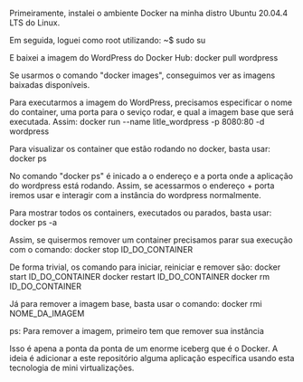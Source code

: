 Primeiramente, instalei o ambiente Docker na minha distro Ubuntu 20.04.4 LTS do Linux. 

Em seguida, loguei como root utilizando:
   ~$ sudo su

E baixei a imagem do WordPress do Docker Hub:
    docker pull wordpress

Se usarmos o comando "docker images", conseguimos ver
as imagens baixadas disponíveis.

Para executarmos a imagem do WordPress, precisamos especificar o nome do container, uma porta para o seviço rodar, e qual a imagem base que será executada.
Assim:
    docker run --name litle_wordpress -p 8080:80 -d wordpress

Para visualizar os container que estão rodando no docker, basta usar:
    docker ps

No comando "docker ps" é inicado a o endereço e a porta onde a aplicação do wordpress está rodando. Assim, se acessarmos o endereço + porta iremos usar e interagir com a instância do wordpress normalmente.

Para mostrar todos os containers, executados ou parados, basta usar:
    docker ps -a

Assim, se quisermos remover um container precisamos parar sua execução com o comando:
    docker stop ID_DO_CONTAINER

De forma trivial, os comando para iniciar, reiniciar e remover são:
    docker start ID_DO_CONTAINER
    docker restart ID_DO_CONTAINER
    docker rm ID_DO_CONTAINER

Já para remover a imagem base, basta usar o comando:
    docker rmi NOME_DA_IMAGEM

ps: Para remover a imagem, primeiro tem que remover sua instância 


Isso é apena a ponta da ponta de um enorme iceberg que é o Docker. A ideia é adicionar a este repositório alguma aplicação específica usando esta tecnologia de mini virtualizações.
